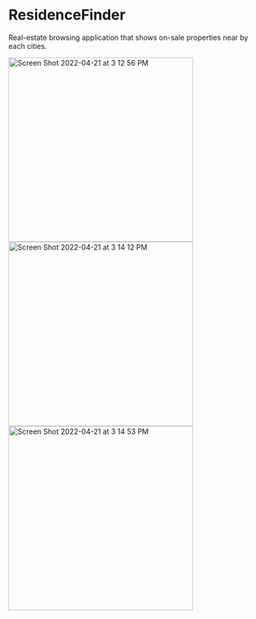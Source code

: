 # ResidenceFinder
Real-estate browsing application that shows on-sale properties near by each cities.
<p float="left">
  <img width="363" alt="Screen Shot 2022-04-21 at 3 12 56 PM" src="https://user-images.githubusercontent.com/34023045/164560589-a150cc42-7a2e-483b-af50-d4de30290aea.png">

  <img width="363" alt="Screen Shot 2022-04-21 at 3 14 12 PM" src="https://user-images.githubusercontent.com/34023045/164560567-32b8156b-3d4a-4fd1-93c4-7a5f8ae0495f.png">

  <img width="363" alt="Screen Shot 2022-04-21 at 3 14 53 PM" src="https://user-images.githubusercontent.com/34023045/164560521-57dbe2f3-a707-43de-9b71-          4c4d4d7f215f.png">
 </p>
